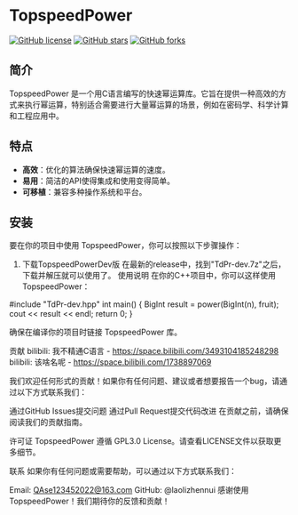 # TopspeedPower

[![GitHub license](https://img.shields.io/github/license/laolizhennui/TopspeedPower)](https://github.com/laolizhennui/TopspeedPower/blob/master/LICENSE)
[![GitHub stars](https://img.shields.io/github/stars/laolizhennui/TopspeedPower)](https://github.com/laolizhennui/TopspeedPower/stargazers)
[![GitHub forks](https://img.shields.io/github/forks/laolizhennui/TopspeedPower)](https://github.com/laolizhennui/TopspeedPower/network)

## 简介

TopspeedPower 是一个用C语言编写的快速幂运算库。它旨在提供一种高效的方式来执行幂运算，特别适合需要进行大量幂运算的场景，例如在密码学、科学计算和工程应用中。

## 特点

- **高效**：优化的算法确保快速幂运算的速度。
- **易用**：简洁的API使得集成和使用变得简单。
- **可移植**：兼容多种操作系统和平台。

## 安装

要在你的项目中使用 TopspeedPower，你可以按照以下步骤操作：

1. 下载TopspeedPowerDev版
   在最新的release中，找到"TdPr-dev.7z"之后，下载并解压就可以使用了。
使用说明
在你的C++项目中，你可以这样使用 TopspeedPower：

#include "TdPr-dev.hpp"
int main() {
    BigInt result = power(BigInt(n), fruit);
    cout << result << endl;
    return 0;
}

确保在编译你的项目时链接 TopspeedPower 库。

贡献
bilibili: 我不精通C语言 - https://space.bilibili.com/3493104185248298
bilibili: 该啥名呢 - https://space.bilibili.com/1738897069

我们欢迎任何形式的贡献！如果你有任何问题、建议或者想要报告一个bug，请通过以下方式联系我们：

通过GitHub Issues提交问题
通过Pull Request提交代码改进
在贡献之前，请确保阅读我们的贡献指南。

许可证
TopspeedPower 遵循 GPL3.0 License。请查看LICENSE文件以获取更多细节。

联系
如果你有任何问题或需要帮助，可以通过以下方式联系我们：

Email: QAse123452022@163.com
GitHub: @laolizhennui
感谢使用 TopspeedPower！我们期待你的反馈和贡献！
